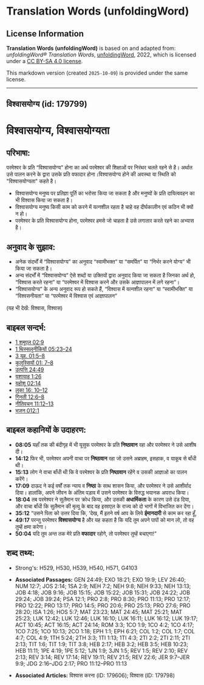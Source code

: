 # Translation Words (unfoldingWord)

## License Information

**Translation Words (unfoldingWord)** is based on and adapted from: _unfoldingWord® Translation Words_, [unfoldingWord](https://unfoldingword.org/utw), 2022, which is licensed under a [CC BY-SA 4.0 license](https://creativecommons.org/licenses/by-sa/4.0/legalcode.en).

This markdown version (created `2025-10-09`) is provided under the same license.



--------------------------------

## विश्वासयोग्य (id: 179799)

विश्वासयोग्य, विश्वासयोग्यता
============================

परिभाषा:
--------

परमेश्वर के प्रति “विश्वासयोग्य” होना का अर्थ परमेश्वर की शिक्षाओं पर निरंथर चलते रहने से है। अर्थात उसे पालन करने के द्वारा उसके प्रति वफादार होना।विश्वासयोग्य होने की अवस्था या स्थिति को "विश्वासयोग्यता" कहते है।

* विश्वासयोग्य मनुष्य पर प्रतिज्ञा पूर्ति का भरोसा किया जा सकता है और मनुष्यों के प्रति दायित्ववहन का भी विश्वास किया जा सकता है।
* विश्वासयोग्य मनुष्य किसी काम को करने में यत्नशील रहता है चाहे वह दीर्घकालीन एवं कठिन भी क्यों न हो।
* परमेश्वर के प्रति विश्वासयोग्य होना, परमेश्वर हमसे जो चाहता है उसे लगातार करते रहने का अभ्यास है।

अनुवाद के सुझाव:
----------------

* अनेक संदर्भों में “विश्वासयोग्य” का अनुवाद “स्वामीभक्त” या “समर्पित” या “निर्भर करने योग्य” भी किया जा सकता है।
* अन्य संदर्भों में “विश्वासयोग्य” ऐसे शब्दों या उक्तियों द्वारा अनुवाद किया जा सकता है जिनका अर्थ हो, “विश्वास करते रहना” या “परमेश्वर में विश्वास करने और उसके आज्ञापालन में लगे रहना”।
* “विश्वासयोग्य” के अन्य अनुवाद रूप हो सकते हैं, “विश्वास में यत्नशील रहना” या “स्वामीभक्ति” या “विश्वसनीयता” या “परमेश्वर में विश्वास एवं आज्ञापालन”

(यह भी देखें: विश्वास, विश्वास)

बाइबल सन्दर्भ:
--------------

* [1 शमूएल 02:9](https://ref.ly/1Sam0:0)
* [1 थिस्सलुनीकियों 05:23–24](https://ref.ly/1Thess0:0)
* [3 यूह. 01:5–8](https://ref.ly/3John0:0)
* [कुलुस्सियों 01: 7–8](https://ref.ly/Col1:0)
* [उत्पत्ति 24:49](https://ref.ly/Gen24:49)
* [यशायाह 1:26](https://ref.ly/Isa1:26)
* [यहोशू 02:14](https://ref.ly/Josh2:14)
* [लूका 16: 10–12](https://ref.ly/Luke16:0)
* [गिनती 12:6–8](https://ref.ly/Num12:6-Num12:8)
* [नीतिवचन 11:12–13](https://ref.ly/Prov11:12-Prov11:13)
* [भजन 012:1](rc://*/tn/help/psa/012/001)

बाइबल कहानियों के उदाहरण:
-------------------------

* **08:05** यहाँ तक की बंदीगृह में भी यूसुफ परमेश्वर के प्रति **निष्ठावान** रहा और परमेश्वर ने उसे आशीष दी।
* **14:12** फिर भी, परमेश्वर अपनी वाचा पर **निष्ठावान** रहा जो उसने अब्राहम, इसहाक, व याकूब से बाँधी थी।
* **15:13** लोग ने वाचा बाँधी थी कि वे परमेश्वर के प्रति **निष्ठावान** रहेंगे व उसकी आज्ञाओ का पालन करेंगे।
* **17:09** दाऊद ने कई वर्षों तक न्याय व **निष्ठा** के साथ शासन किया, और परमेश्वर ने उसे आशीर्वाद दिया। हालांकि, अपने जीवन के अंतिम पड़ाव में उसने परमेश्वर के विरुद्ध भयानक अपराध किया।
* **18:04** तब परमेश्वर ने सुलैमान पर क्रोध किया, और उसकी **अधार्मिकता** के कारण उसे दंड दिया, और वाचा बाँधी कि सुलैमान की मृत्यु के बाद वह इस्राएल के राज्य को दो भागों में विभाजित कर देंगा।
* **35:12** “उसने पिता को उत्तर दिया कि, ‘देख, मैं इतने वर्ष आप के लिये **ईमानदारी** से काम कर रहा हूँ,
* **49:17** परन्तु परमेश्वर **विश्वासयोग्य** है और यह कहता है कि यदि तुम अपने पापों को मान लो, तो वह तुम्हें क्षमा करेगा।
* **50:04** यदि तुम अन्त तक मेरे प्रति **वफादार** रहोगे, तो परमेश्वर तुम्हें बचाएगा!”

शब्द तथ्य:
----------

* Strong's: H529, H530, H539, H540, H571, G4103

* **Associated Passages:** GEN 24:49; EXO 18:21; EXO 19:9; LEV 26:40; NUM 12:7; JOS 2:14; 1SA 2:9; NEH 7:2; NEH 9:8; NEH 9:33; NEH 13:13; JOB 4:18; JOB 9:16; JOB 15:15; JOB 15:22; JOB 15:31; JOB 24:22; JOB 29:24; JOB 39:24; PSA 12:1; PRO 2:8; PRO 8:30; PRO 11:13; PRO 12:17; PRO 12:22; PRO 13:17; PRO 14:5; PRO 20:6; PRO 25:13; PRO 27:6; PRO 28:20; ISA 1:26; HOS 5:7; MAT 23:23; MAT 24:45; MAT 25:21; MAT 25:23; LUK 12:42; LUK 12:46; LUK 16:10; LUK 16:11; LUK 16:12; LUK 19:17; ACT 10:45; ACT 16:15; ACT 24:14; ROM 3:3; 1CO 1:9; 1CO 4:2; 1CO 4:17; 1CO 7:25; 1CO 10:13; 2CO 1:18; EPH 1:1; EPH 6:21; COL 1:2; COL 1:7; COL 4:7; COL 4:9; 1TH 5:24; 2TH 3:3; 1TI 1:13; 1TI 4:3; 2TI 2:2; 2TI 2:11; 2TI 2:13; TIT 1:6; TIT 1:9; TIT 3:8; HEB 2:17; HEB 3:2; HEB 3:5; HEB 10:23; HEB 11:11; 1PE 4:19; 1PE 5:12; 1JN 1:9; 3JN 1:5; REV 1:5; REV 2:10; REV 2:13; REV 3:14; REV 17:14; REV 19:11; REV 21:5; REV 22:6; JER 9:7–JER 9:9; JDG 2:16–JDG 2:17; PRO 11:12–PRO 11:13
* **Associated Articles:** विश्वास करना (ID: 179606); विश्वास (ID: 179798)

